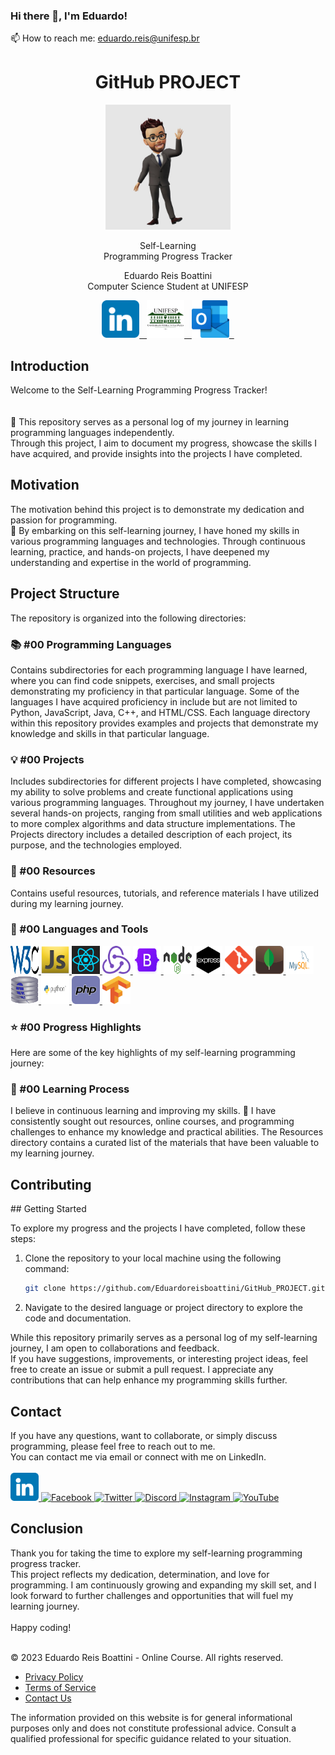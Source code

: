 ### Hi there 👋, I'm Eduardo!
📫 How to reach me: eduardo.reis@unifesp.br
<!--
**Eduardoreisboattini/Eduardoreisboattini** is a ✨ _special_ ✨ repository because its `README.md` (this file) appears on your GitHub profile.

Here are some ideas to get you started:

- 🔭 I’m currently working on ...
- 🌱 I’m currently learning ...
- 👯 I’m looking to collaborate on ...
- 🤔 I’m looking for help with ...
- 💬 Ask me about ...
- 📫 How to reach me: ...
- 😄 Pronouns: ...
- ⚡ Fun fact: ...
-->
<h1 align="center">GitHub PROJECT</h1>

<p align="center">
  <img src="./ICONS/Project_Logo.jpg" alt="Project Logo" width="200" height="200">
</p>

<p align="center">
  Self-Learning<br> Programming Progress Tracker<br>
</p>

<p align="center">
  Eduardo Reis Boattini<br>
  Computer Science Student at UNIFESP
</p>

<p align="center">
  <a href="https://linkedin.com/in/eduardoreisboattini">
    <img src="./ICONS/linkedin.png" alt="LinkedIn" width="60" height="60">&nbsp;&nbsp;
  </a>
  <a href="mailto:eduardo.reis@unifesp.br">
    <img src="./ICONS/unifesp.png" alt="University Email" width="60" height="60">&nbsp;&nbsp;
  </a>
  <a href="mailto:edu_boa@hotmail.com">
    <img src="./ICONS/outlook.png" alt="Personal Email" width="60" height="60">&nbsp;&nbsp;
  </a>
</p>


<h2>Introduction</h2>

Welcome to the Self-Learning Programming Progress Tracker!<br>  
<br> 
🚀 This repository serves as a personal log of my journey in learning programming languages independently.
<br> 
Through this project, I aim to document my progress, showcase the skills I have acquired, and provide insights into the projects I have completed.

<h2>Motivation</h2>
The motivation behind this project is to demonstrate my dedication and passion for programming.<br>
💪 By embarking on this self-learning journey, I have honed my skills in various programming languages and technologies. 
Through continuous learning, practice, and hands-on projects, I have deepened my understanding and expertise in the world of programming.

<h2>Project Structure</h2>

The repository is organized into the following directories:

<h3>📚 #00 Programming Languages</h3>

Contains subdirectories for each programming language I have learned, where you can find code snippets, exercises, and small projects demonstrating my proficiency in that particular language. Some of the languages I have acquired proficiency in include but are not limited to Python, JavaScript, Java, C++, and HTML/CSS. Each language directory within this repository provides examples and projects that demonstrate my knowledge and skills in that particular language.

<h3>💡 #00 Projects</h3>

Includes subdirectories for different projects I have completed, showcasing my ability to solve problems and create functional applications using various programming languages. Throughout my journey, I have undertaken several hands-on projects, ranging from small utilities and web applications to more complex algorithms and data structure implementations. The Projects directory includes a detailed description of each project, its purpose, and the technologies employed.

<h3>📖 #00 Resources</h3>

Contains useful resources, tutorials, and reference materials I have utilized during my learning journey.

<h3>📖 #00 Languages and Tools</h3>

<a href="https://www.w3.org/">
  <img src="./ICONS/w3c.png" alt="w3" width="45" height="45">
</a>

<a href="https://developer.mozilla.org/en-US/docs/Web/JavaScript">
  <img src="./ICONS/javascript.png" alt="JavaScript" width="45" height="45">
</a>

<a href="https://react.dev/">
  <img src="./ICONS/react.png" alt="React" width="45" height="45">
</a>

<a href="https://redux.js.org/">
  <img src="./ICONS/redux.png" alt="Redux" width="45" height="45">
</a>

<a href="https://getbootstrap.com/">
  <img src="./ICONS/bootstrap.png" alt="Bootstrap" width="45" height="45">
</a>

<a href="https://nodejs.org/en">
  <img src="./ICONS/nodejs.png" alt="Node" width="45" height="45">
</a>

<a href="http://expressjs.com/">
  <img src="./ICONS/expressjs.png" alt="Express" width="45" height="45">
</a>

<a href="https://git-scm.com/">
  <img src="./ICONS/git.png" alt="Git" width="45" height="45">
</a>

<a href="https://www.mongodb.com/">
  <img src="./ICONS/mongodb.png" alt="MongoDB" width="45" height="45">
</a>

<a href="https://www.mysql.com/">
  <img src="./ICONS/mysql.png" alt="MySQL" width="45" height="45">
</a>

<a href="https://www.sqlite.org/index.html">
  <img src="./ICONS/sqlite.png" alt="SQLite" width="45" height="45">
</a>

<a href="https://www.python.org/">
  <img src="./ICONS/python.png" alt="Python" width="45" height="45">
</a>

<a href="https://www.php.org/">
  <img src="./ICONS/php.png" alt="PHP" width="45" height="45">
</a>

<a href="https://www.tensorflow.org/">
  <img src="./ICONS/Tensorflow.png" alt="Tensorflow" width="45" height="45">
</a>

<br>
<h3>⭐ #00 Progress Highlights</h3>

Here are some of the key highlights of my self-learning programming journey:

<h3>🌱 #00 Learning Process</h3>

I believe in continuous learning and improving my skills. 🎯 I have consistently sought out resources, online courses, and programming challenges to enhance my knowledge and practical abilities. The Resources directory contains a curated list of the materials that have been valuable to my learning journey.

<h2>Contributing</h2>
## Getting Started

To explore my progress and the projects I have completed, follow these steps:

1. Clone the repository to your local machine using the following command:

   ```bash
   git clone https://github.com/Eduardoreisboattini/GitHub_PROJECT.git

2. Navigate to the desired language or project directory to explore the code and documentation.

While this repository primarily serves as a personal log of my self-learning journey, I am open to collaborations and feedback.<br> If you have suggestions, improvements, or interesting project ideas, feel free to create an issue or submit a pull request. I appreciate any contributions that can help enhance my programming skills further.

<h2>Contact</h2>
If you have any questions, want to collaborate, or simply discuss programming, please feel free to reach out to me.<br> You can contact me via email or connect with me on LinkedIn.
<br>
<br>

<a href="https://www.linkedin.com/in/eduardoreisboattini/">
  <img src="./ICONS/linkedin.png" alt="LinkedIn" width="45" height="45">
</a>

<a href="https://www.facebook.com/eboattini/">
  <img src="./ICONS/facebook.png" alt="Facebook" width="45" height="45">
</a>

<a href="https://twitter.com/ed_re_bo">
  <img src="./ICONS/twitter.png" alt="Twitter" width="45" height="45">
</a>

<a href="https://discord.gg/tgUv67yD">
  <img src="./ICONS/discord.png" alt="Discord" width="45" height="45">
</a>

<a href="https://www.instagram.com/ed_re_bo">
  <img src="./ICONS/instagram.png" alt="Instagram" width="45" height="45">
</a>

<a href="https://www.youtube.com/@KALISHworld/">
  <img src="./ICONS/youtube.png" alt="YouTube" width="45" height="45">
</a>

<br>
<h2>Conclusion</h2>
Thank you for taking the time to explore my self-learning programming progress tracker. <br>
This project reflects my dedication, determination, and love for programming. I am continuously growing and expanding my skill set, and I look forward to further challenges and opportunities that will fuel my learning journey.
<br>
<br>
Happy coding!
<br>
<br>
        <!-- Footer section with additional links and information -->
      <footer>
    <div class="footer-container">
        <p>&copy; 2023 Eduardo Reis Boattini - Online Course. All rights reserved.</p>
        <ul class="footer-menu">
            <li><a href="./PrivacyPolicy.md">Privacy Policy</a></li>
            <li><a href="./TermsOfService.md">Terms of Service</a></li>
            <li><a href="mailto:eduardo.reis@unifesp.br">Contact Us</a></li>
        </ul>
    </div>
    <div class="footer-disclaimer">
        <p>The information provided on this website is for general informational purposes only and does not constitute professional advice. Consult a qualified professional for specific guidance related to your situation.</p>
    </div>
</footer>